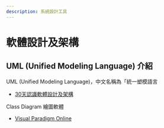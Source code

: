 ```yaml
---
description: 系統設計工具
---
```


# 軟體設計及架構

## UML (Unified Modeling Language) 介紹

UML (Unified Modeling Language)，中文名稱為「統一塑模語言

* [30天認識軟體設計及架構](https://ithelp.ithome.com.tw/users/20111858/ironman/2244)







Class Diagram 繪圖軟體

* [Visual Paradigm Online](https://online.visual-paradigm.com/app/diagrams/#diagram:workspace=crolesuo\&proj=0\&id=1)&#x20;
